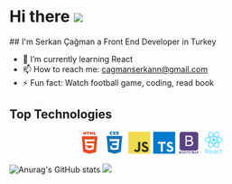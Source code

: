 <h1 align="left">Hi there <img src="https://raw.githubusercontent.com/kaueMarques/kaueMarques/master/hi.gif" width="30px"></h1>
## I'm Serkan Çağman a Front End Developer in Turkey


- 🌱 I’m currently learning React
- 📫 How to reach me: cagmanserkann@gmail.com
- ⚡ Fun fact: Watch football game, coding, read book

 ## Top Technologies
 
<p align="center">
<img src="https://raw.githubusercontent.com/devicons/devicon/master/icons/html5/html5-plain-wordmark.svg" alt="html5"  width="40" height="40"/>
<img src="https://raw.githubusercontent.com/devicons/devicon/master/icons/css3/css3-plain-wordmark.svg" alt="css3"  width="40" height="40"/>
<img src="https://raw.githubusercontent.com/devicons/devicon/master/icons/javascript/javascript-original.svg" alt="javascript" width="40" height="40"/>
<img src="https://raw.githubusercontent.com/devicons/devicon/master/icons/typescript/typescript-plain.svg" alt="react" width="40" height="40"/>
<img src="https://raw.githubusercontent.com/devicons/devicon/master/icons/bootstrap/bootstrap-plain-wordmark.svg" alt="react" width="40" height="40"/>
<img src="https://raw.githubusercontent.com/devicons/devicon/master/icons/react/react-original-wordmark.svg" alt="react" width="40" height="40"/>
</p>

![Anurag's GitHub stats](https://github-readme-stats.vercel.app/api?username=frontendkiller&show_icons=true&theme=synthwave)
<img height="195em" src="https://github-readme-stats-eight-theta.vercel.app/api/top-langs/?username=frontendkiller&layout=compact&langs_count=8&theme=tokyonight"/>



